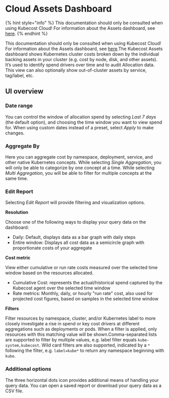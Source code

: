 # Cloud Assets Dashboard

{% hint style="info" %}
This documentation should only be consulted when using Kubecost Cloud! For information about the Assets dashboard, see [here](https://docs.kubecost.com/using-kubecost/navigating-the-kubecost-ui/assets).
{% endhint %}

This documentation should only be consulted when using Kubecost Cloud! For information about the Assets dashboard, see [here](https://docs.kubecost.com/using-kubecost/navigating-the-kubecost-ui/assets).The Kubecost Assets dashboard shows Kubernetes cluster costs broken down by the individual backing assets in your cluster (e.g. cost by node, disk, and other assets). It’s used to identify spend drivers over time and to audit Allocation data. This view can also optionally show out-of-cluster assets by service, tag/label, etc.

## UI overview <a href="#ui-overview" id="ui-overview"></a>

### Date range <a href="#date-range" id="date-range"></a>

You can control the window of allocation spend by selecting _Last 7 days_ (the default option), and choosing the time window you want to view spend for. When using custom dates instead of a preset, select _Apply_ to make changes.

### Aggregate By <a href="#aggregate-by" id="aggregate-by"></a>

Here you can aggregate cost by namespace, deployment, service, and other native Kubernetes concepts. While selecting _Single Aggregation_, you will only be able to categorize by one concept at a time. While selecting _Multi Aggregation_, you will be able to filter for multiple concepts at the same time.

### Edit Report <a href="#edit-report" id="edit-report"></a>

Selecting _Edit Report_ will provide filtering and visualization options.

**Resolution**

Choose one of the following ways to display your query data on the dashboard:

* Daily: Default, displays data as a bar graph with daily steps
* Entire window: Displays all cost data as a semicircle graph with proportionate costs of your aggregate

**Cost metric**

View either cumulative or run rate costs measured over the selected time window based on the resources allocated.

* Cumulative Cost: represents the actual/historical spend captured by the Kubecost agent over the selected time window
* Rate metrics: Monthly, daily, or hourly "run rate" cost, also used for projected cost figures, based on samples in the selected time window

**Filters**

Filter resources by namespace, cluster, and/or Kubernetes label to more closely investigate a rise in spend or key cost drivers at different aggregations such as deployments or pods. When a filter is applied, only resources with this matching value will be shown.Comma-separated lists are supported to filter by multiple values, e.g. label filter equals `kube-system,kubecost`. Wild card filters are also supported, indicated by a `*` following the filter, e.g. `label=kube*` to return any namespace beginning with `kube`.

### Additional options <a href="#additional-options" id="additional-options"></a>

The three horizontal dots icon provides additional means of handling your query data. You can open a saved report or download your query data as a CSV file.
